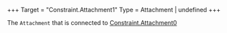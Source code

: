 +++
Target = "Constraint.Attachment1"
Type = Attachment | undefined
+++

The `Attachment` that is connected to [Constraint.Attachment0](https://developer.roblox.com/api-reference/property/Constraint/Attachment0)